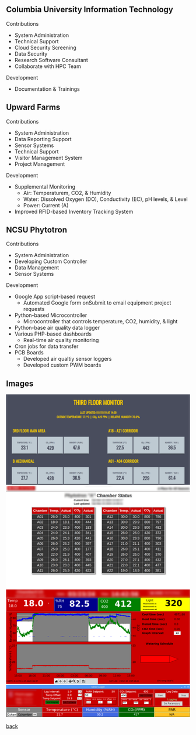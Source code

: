 ## Columbia University Information Technology
Contributions
* System Administration
* Technical Support
* Cloud Security Screening
* Data Security
* Research Software Consultant
* Collaborate with HPC Team

Development
* Documentation & Trainings

## Upward Farms
Contributions
* System Administration
* Data Reporting Support
* Sensor Systems
* Technical Support
* Visitor Management System
* Project Management

Development
- Supplemental Monitoring
  - Air: Temperaturem, CO2, & Humidity
  - Water: Dissolved Oxygen (DO), Conductivity (EC), pH levels, & Level
  - Power: Current (A)
- Improved RFID-based Inventory Tracking System

## NCSU Phytotron
Contributions
* System Administration
* Developing Custom Controller
* Data Management
* Sensor Systems

Development
- Google App script-based request
  - Automated Google form onSubmit to email equipment project requests
- Python-based Microcontroller
  - Microcontroller that controls temperature, CO2, humidity, & light
- Python-base air quality data logger
- Various PHP-based dashboards
  - Real-time air quality monitoring
- Cron jobs for data transfer
- PCB Boards
  - Developed air qualtiy sensor loggers
  - Developed custom PWM boards


## Images
![AirQualityMonitor](./assets/img/ThirdFloorMonitor.png)
![ChamberStatus](./assets/img/chamberstatus.png)
![ChamberController](./assets/img/chambercontroller.png)
![ChamberStatus](./assets/img/airlogger.png)


[back](./)
